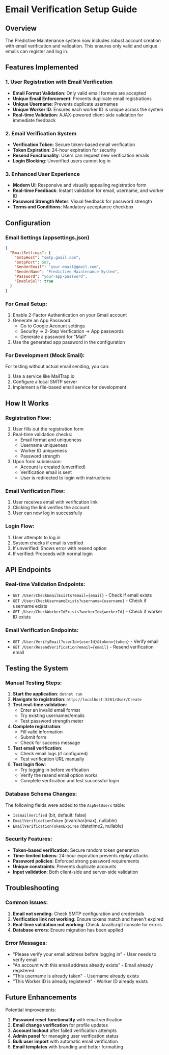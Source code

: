 # Email Verification Setup Guide

## Overview
The Predictive Maintenance system now includes robust account creation with email verification and validation. This ensures only valid and unique emails can register and log in.

## Features Implemented

### 1. User Registration with Email Verification
- **Email Format Validation**: Only valid email formats are accepted
- **Unique Email Enforcement**: Prevents duplicate email registrations
- **Unique Username**: Prevents duplicate usernames
- **Unique Worker ID**: Ensures each worker ID is unique across the system
- **Real-time Validation**: AJAX-powered client-side validation for immediate feedback

### 2. Email Verification System
- **Verification Token**: Secure token-based email verification
- **Token Expiration**: 24-hour expiration for security
- **Resend Functionality**: Users can request new verification emails
- **Login Blocking**: Unverified users cannot log in

### 3. Enhanced User Experience
- **Modern UI**: Responsive and visually appealing registration form
- **Real-time Feedback**: Instant validation for email, username, and worker ID
- **Password Strength Meter**: Visual feedback for password strength
- **Terms and Conditions**: Mandatory acceptance checkbox

## Configuration

### Email Settings (appsettings.json)
```json
{
  "EmailSettings": {
    "SmtpHost": "smtp.gmail.com",
    "SmtpPort": 587,
    "SenderEmail": "your-email@gmail.com",
    "SenderName": "Predictive Maintenance System",
    "Password": "your-app-password",
    "EnableSsl": true
  }
}
```

### For Gmail Setup:
1. Enable 2-Factor Authentication on your Gmail account
2. Generate an App Password:
   - Go to Google Account settings
   - Security → 2-Step Verification → App passwords
   - Generate a password for "Mail"
3. Use the generated app password in the configuration

### For Development (Mock Email):
For testing without actual email sending, you can:
1. Use a service like MailTrap.io
2. Configure a local SMTP server
3. Implement a file-based email service for development

## How It Works

### Registration Flow:
1. User fills out the registration form
2. Real-time validation checks:
   - Email format and uniqueness
   - Username uniqueness
   - Worker ID uniqueness
   - Password strength
3. Upon form submission:
   - Account is created (unverified)
   - Verification email is sent
   - User is redirected to login with instructions

### Email Verification Flow:
1. User receives email with verification link
2. Clicking the link verifies the account
3. User can now log in successfully

### Login Flow:
1. User attempts to log in
2. System checks if email is verified
3. If unverified: Shows error with resend option
4. If verified: Proceeds with normal login

## API Endpoints

### Real-time Validation Endpoints:
- `GET /User/CheckEmailExists?email={email}` - Check if email exists
- `GET /User/CheckUsernameExists?username={username}` - Check if username exists
- `GET /User/CheckWorkerIdExists?workerId={workerId}` - Check if worker ID exists

### Email Verification Endpoints:
- `GET /User/VerifyEmail?userId={userId}&token={token}` - Verify email
- `GET /User/ResendVerification?email={email}` - Resend verification email

## Testing the System

### Manual Testing Steps:
1. **Start the application**: `dotnet run`
2. **Navigate to registration**: `http://localhost:5261/User/Create`
3. **Test real-time validation**:
   - Enter an invalid email format
   - Try existing usernames/emails
   - Test password strength meter
4. **Complete registration**:
   - Fill valid information
   - Submit form
   - Check for success message
5. **Test email verification**:
   - Check email logs (if configured)
   - Test verification URL manually
6. **Test login flow**:
   - Try logging in before verification
   - Verify the resend email option works
   - Complete verification and test successful login

### Database Schema Changes:
The following fields were added to the `AspNetUsers` table:
- `IsEmailVerified` (bit, default: false)
- `EmailVerificationToken` (nvarchar(max), nullable)
- `EmailVerificationTokenExpires` (datetime2, nullable)

### Security Features:
- **Token-based verification**: Secure random token generation
- **Time-limited tokens**: 24-hour expiration prevents replay attacks
- **Password policies**: Enforced strong password requirements
- **Unique constraints**: Prevents duplicate accounts
- **Input validation**: Both client-side and server-side validation

## Troubleshooting

### Common Issues:
1. **Email not sending**: Check SMTP configuration and credentials
2. **Verification link not working**: Ensure tokens match and haven't expired
3. **Real-time validation not working**: Check JavaScript console for errors
4. **Database errors**: Ensure migration has been applied

### Error Messages:
- "Please verify your email address before logging in" - User needs to verify email
- "An account with this email address already exists" - Email already registered
- "This username is already taken" - Username already exists
- "This Worker ID is already registered" - Worker ID already exists

## Future Enhancements

Potential improvements:
1. **Password reset functionality** with email verification
2. **Email change verification** for profile updates
3. **Account lockout** after failed verification attempts
4. **Admin panel** for managing user verification status
5. **Bulk user import** with automatic email verification
6. **Email templates** with branding and better formatting
